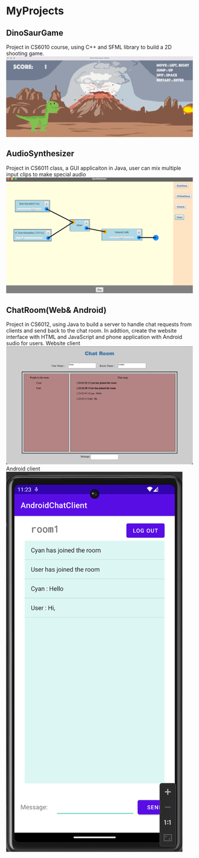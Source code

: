 # MyProjects

## DinoSaurGame
Project in CS6010 course, using C++ and SFML library to build a 2D shooting game.
![This is an image](https://github.com/CyanHsu/MyProjects/blob/4c04c3f8c75104c77f7a4ef83b7d48133d02f740/DinosaurGame/Dinosaur.gif)

## AudioSynthesizer
Project in CS6011 class, a GUI applicaiton in Java, user can mix multiple input clips to make special audio
![This is an image](https://github.com/CyanHsu/MyProjects/blob/18486c43e5c43e1af9448ba957ea550d1a4de46f/AudioSynthesizer/Synthesizer.png)

## ChatRoom(Web& Android)
Project in CS6012, using Java to build a server to handle chat requests from clients and send back to the chat room. In addtion, create the website interface with HTML and JavaScript and phone application with Android sudio for users. 
Website client 
![This is an image](https://github.com/CyanHsu/MyProjects/blob/18486c43e5c43e1af9448ba957ea550d1a4de46f/ChatRoom/WebClient.png)
Android client
![This is an image](https://github.com/CyanHsu/MyProjects/blob/18486c43e5c43e1af9448ba957ea550d1a4de46f/ChatRoom/AndroidClient.png)
